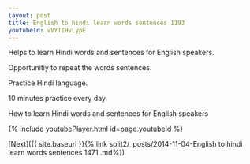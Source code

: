 ```yaml
---
layout: post
title: English to hindi learn words sentences 1193 
youtubeId: vVYTIHvLypE
---
```

 
 
Helps to learn Hindi words and sentences for English speakers.

Opportunitiy to repeat the words sentences. 

Practice Hindi language. 
 
10 minutes practice every day. 
 
How to learn Hindi words and sentences for English speakers 
 
{% include youtubePlayer.html id=page.youtubeId %}
 
 
[Next]({{ site.baseurl }}{% link  split2/_posts/2014-11-04-English to hindi learn words sentences 1471 .md%})
 
